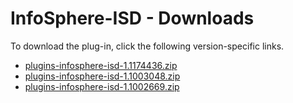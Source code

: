 
# InfoSphere-ISD - Downloads

To download the plug-in, click the following version-specific links.
- [plugins-infosphere-isd-1.1174436.zip](https://raw.githubusercontent.com/UrbanCode/IBM-UCD-PLUGINS/main/files/infosphere-isd/ucd-plugins-infosphere-isd-1.1174436.zip)
- [plugins-infosphere-isd-1.1003048.zip](https://raw.githubusercontent.com/UrbanCode/IBM-UCD-PLUGINS/main/files/infosphere-isd/plugins-infosphere-isd-1.1003048.zip)
- [plugins-infosphere-isd-1.1002669.zip](https://raw.githubusercontent.com/UrbanCode/IBM-UCD-PLUGINS/main/files/infosphere-isd/plugins-infosphere-isd-1.1002669.zip)
